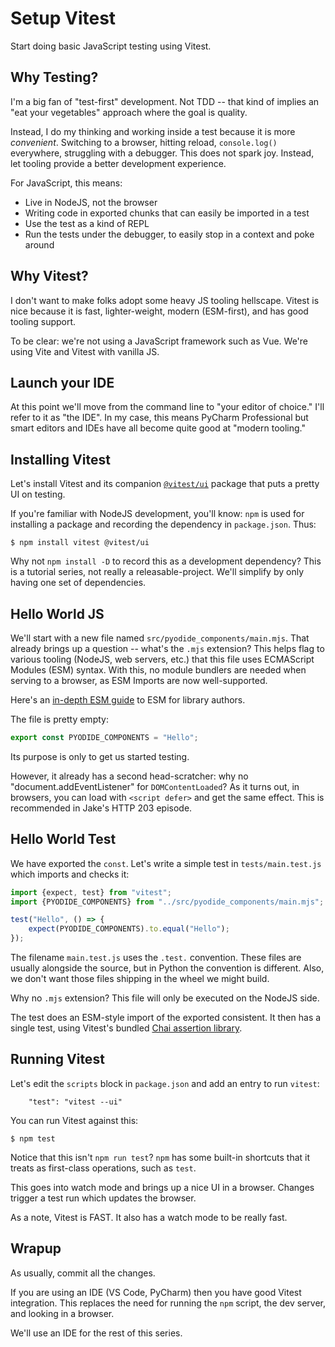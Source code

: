 # Setup Vitest

Start doing basic JavaScript testing using Vitest.

## Why Testing?

I'm a big fan of "test-first" development.
Not TDD -- that kind of implies an "eat your vegetables" approach where the goal is quality.

Instead, I do my thinking and working inside a test because it is more *convenient*.
Switching to a browser, hitting reload, `console.log()` everywhere, struggling with a debugger.
This does not spark joy.
Instead, let tooling provide a better development experience.

For JavaScript, this means:

- Live in NodeJS, not the browser
- Writing code in exported chunks that can easily be imported in a test
- Use the test as a kind of REPL
- Run the tests under the debugger, to easily stop in a context and poke around

## Why Vitest?

I don't want to make folks adopt some heavy JS tooling hellscape.
Vitest is nice because it is fast, lighter-weight, modern (ESM-first), and has good tooling support.

To be clear: we're not using a JavaScript framework such as Vue.
We're using Vite and Vitest with vanilla JS.

## Launch your IDE

At this point we'll move from the command line to "your editor of choice."
I'll refer to it as "the IDE".
In my case, this means PyCharm Professional but smart editors and IDEs have all become quite good at "modern tooling."

## Installing Vitest

Let's install Vitest and its companion [`@vitest/ui`](https://vitest.dev/guide/ui.html) package that puts a pretty UI on testing.

If you're familiar with NodeJS development, you'll know: `npm` is used for installing a package and recording the dependency in `package.json`.
Thus:

```shell
$ npm install vitest @vitest/ui
```

Why not `npm install -D` to record this as a development dependency?
This is a tutorial series, not really a releasable-project.
We'll simplify by only having one set of dependencies.

## Hello World JS

We'll start with a new file named `src/pyodide_components/main.mjs`.
That already brings up a question -- what's the `.mjs` extension?
This helps flag to various tooling (NodeJS, web servers, etc.) that this file uses ECMAScript Modules (ESM) syntax.
With this, no module bundlers are needed when serving to a browser, as ESM Imports are now well-supported.

Here's an [in-depth ESM guide](https://gils-blog.tayar.org/posts/using-jsm-esm-in-nodejs-a-practical-guide-part-1/) to ESM for library authors.

The file is pretty empty:

```javascript
export const PYODIDE_COMPONENTS = "Hello";
```
Its purpose is only to get us started testing.

However, it already has a second head-scratcher: why no "document.addEventListener" for `DOMContentLoaded`?
As it turns out, in browsers, you can load with `<script defer>` and get the same effect.
This is recommended in Jake's HTTP 203 episode.

## Hello World Test

We have exported the `const`.
Let's write a simple test in `tests/main.test.js` which imports and checks it:

```javascript
import {expect, test} from "vitest";
import {PYODIDE_COMPONENTS} from "../src/pyodide_components/main.mjs";

test("Hello", () => {
    expect(PYODIDE_COMPONENTS).to.equal("Hello");
});
```

The filename `main.test.js` uses the `.test.` convention.
These files are usually alongside the source, but in Python the convention is different.
Also, we don't want those files shipping in the wheel we might build.

Why no `.mjs` extension?
This file will only be executed on the NodeJS side.

The test does an ESM-style import of the exported consistent.
It then has a single test, using Vitest's bundled [Chai assertion library](https://www.chaijs.com).

## Running Vitest

Let's edit the `scripts` block in `package.json` and add an entry to run `vitest`:

```
    "test": "vitest --ui"
```


You can run Vitest against this:

```shell
$ npm test
```

Notice that this isn't `npm run test`?
`npm` has some built-in shortcuts that it treats as first-class operations, such as `test`.

This goes into watch mode and brings up a nice UI in a browser.
Changes trigger a test run which updates the browser.

As a note, Vitest is FAST.
It also has a watch mode to be really fast.

## Wrapup

As usually, commit all the changes.

If you are using an IDE (VS Code, PyCharm) then you have good Vitest integration.
This replaces the need for running the `npm` script, the dev server, and looking in a browser.

We'll use an IDE for the rest of this series.